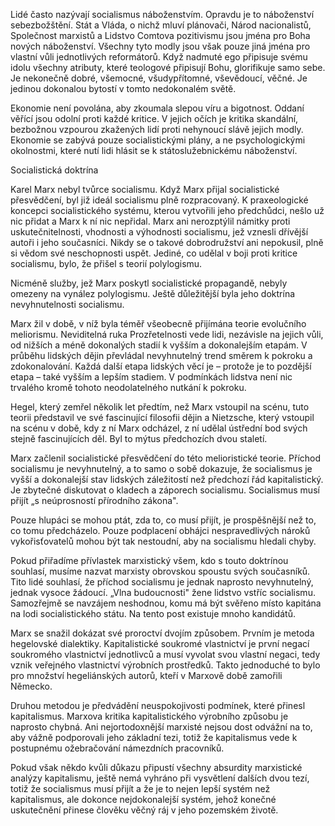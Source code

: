 Lidé často nazývají socialismus náboženstvím. Opravdu je to náboženství sebezbožštění. Stát a Vláda, o nichž mluví plánovači, Národ nacionalistů, Společnost marxistů a Lidstvo Comtova pozitivismu jsou jména pro Boha nových náboženství. Všechny tyto modly jsou však pouze jiná jména pro vlastní vůli jednotlivých reformátorů. Když nadmuté ego připisuje svému idolu všechny atributy, které teologové připisují Bohu, glorifikuje samo sebe. Je nekonečně dobré, všemocné, všudypřítomné, vševědoucí, věčné. Je jedinou dokonalou bytostí v tomto nedokonalém světě.

Ekonomie není povolána, aby zkoumala slepou víru a bigotnost. Oddaní věřící jsou odolní proti každé kritice. V jejich očích je kritika skandální, bezbožnou vzpourou zkažených lidí proti nehynoucí slávě jejich modly. Ekonomie se zabývá pouze socialistickými plány, a ne psychologickými okolnostmi, které nutí lidi hlásit se k státoslužebnickému náboženství.

Socialistická doktrína

Karel Marx nebyl tvůrce socialismu. Když Marx přijal socialistické přesvědčení, byl již ideál socialismu plně rozpracovaný. K praxeologické koncepci socialistického systému, kterou vytvořili jeho předchůdci, nešlo už nic přidat a Marx k ní nic nepřidal. Marx ani nerozptýlil námitky proti uskutečnitelnosti, vhodnosti a výhodnosti socialismu, jež vznesli dřívější autoři i jeho současníci. Nikdy se o takové dobrodružství ani nepokusil, plně si vědom své neschopnosti uspět. Jediné, co udělal v boji proti kritice socialismu, bylo, že přišel s teorií polylogismu.

Nicméně služby, jež Marx poskytl socialistické propagandě, nebyly omezeny na vynález polylogismu. Ještě důležitější byla jeho doktrína nevyhnutelnosti socialismu.

Marx žil v době, v níž byla téměř všeobecně přijímána teorie evolučního meliorismu. Neviditelná ruka Prozřetelnosti vede lidi, nezávisle na jejich vůli, od nižších a méně dokonalých stadií k vyšším a dokonalejším etapám. V průběhu lidských dějin převládal nevyhnutelný trend směrem k pokroku a zdokonalování. Každá další etapa lidských věcí je – protože je to pozdější etapa – také vyšším a lepším stadiem. V podmínkách lidstva není nic trvalého kromě tohoto neodolatelného nutkání k pokroku.

Hegel, který zemřel několik let předtím, než Marx vstoupil na scénu, tuto teorii představil ve své fascinující filosofii dějin a Nietzsche, který vstoupil na scénu v době, kdy z ní Marx odcházel, z ní udělal ústřední bod svých stejně fascinujících děl. Byl to mýtus předchozích dvou staletí.

Marx začlenil socialistické přesvědčení do této melioristické teorie. Příchod socialismu je nevyhnutelný, a to samo o sobě dokazuje, že socialismus je vyšší a dokonalejší stav lidských záležitostí než předchozí řád kapitalistický. Je zbytečné diskutovat o kladech a záporech socialismu. Socialismus musí přijít „s neúprosností přírodního zákona".

Pouze hlupáci se mohou ptát, zda to, co musí přijít, je prospěšnější než to, co tomu předcházelo. Pouze podplacení obhájci nespravedlivých nároků vykořisťovatelů mohou být tak nestoudní, aby na socialismu hledali chyby.

Pokud přiřadíme přívlastek marxistický všem, kdo s touto doktrínou souhlasí, musíme nazvat marxisty obrovskou spoustu svých současníků. Tito lidé souhlasí, že příchod socialismu je jednak naprosto nevyhnutelný, jednak vysoce žádoucí. „Vlna budoucnosti" žene lidstvo vstříc socialismu. Samozřejmě se navzájem neshodnou, komu má být svěřeno místo kapitána na lodi socialistického státu. Na tento post existuje mnoho kandidátů.

Marx se snažil dokázat své proroctví dvojím způsobem. Prvním je metoda hegelovské dialektiky. Kapitalistické soukromé vlastnictví je první negací soukromého vlastnictví jednotlivců a musí vyvolat svou vlastní negaci, tedy vznik veřejného vlastnictví výrobních prostředků. Takto jednoduché to bylo pro množství hegeliánských autorů, kteří v Marxově době zamořili Německo.

Druhou metodou je předvádění neuspokojivosti podmínek, které přinesl kapitalismus. Marxova kritika kapitalistického výrobního způsobu je naprosto chybná. Ani nejortodoxnější marxisté nejsou dost odvážní na to, aby vážně podporovali jeho základní tezi, totiž že kapitalismus vede k postupnému ožebračování námezdních pracovníků.

Pokud však někdo kvůli důkazu připustí všechny absurdity marxistické analýzy kapitalismu, ještě nemá vyhráno při vysvětlení dalších dvou tezí, totiž že socialismus musí přijít a že je to nejen lepší systém než kapitalismus, ale dokonce nejdokonalejší systém, jehož konečné uskutečnění přinese člověku věčný ráj v jeho pozemském životě.